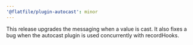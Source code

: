 ```yaml
---
'@flatfile/plugin-autocast': minor
---
```


This release upgrades the messaging when a value is cast. It also fixes a bug when the autocast plugin is used concurrently with recordHooks.
